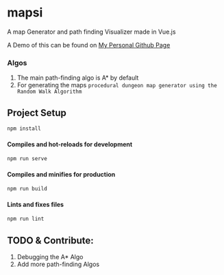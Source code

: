 # mapsi
A map Generator and path finding Visualizer made in Vue.js

A Demo of this can be found on [My Personal Github Page](https://khalidobaide.github.io/projects/mapsi/)



### Algos

1. The main path-finding algo is A* by default
2. For generating the maps  `procedural dungeon map generator using the Random Walk Algorithm`



## Project Setup
```bash
npm install
```

#### Compiles and hot-reloads for development
```bash
npm run serve
```

#### Compiles and minifies for production
```bash
npm run build
```

#### Lints and fixes files
```bash
npm run lint
```



## TODO & Contribute:
1. Debugging the A\* Algo
2. Add more path-finding Algos
